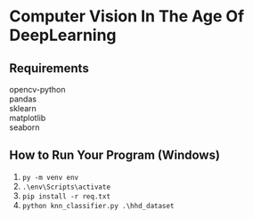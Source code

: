 # Computer Vision In The Age Of DeepLearning

## Requirements
  opencv-python<br />
  pandas<br />
  sklearn<br />
  matplotlib<br />
  seaborn<br />

## How to Run Your Program (Windows)
1. ```py -m venv env```
2. ```.\env\Scripts\activate```
3. ```pip install -r req.txt```
4. ```python knn_classifier.py .\hhd_dataset```
